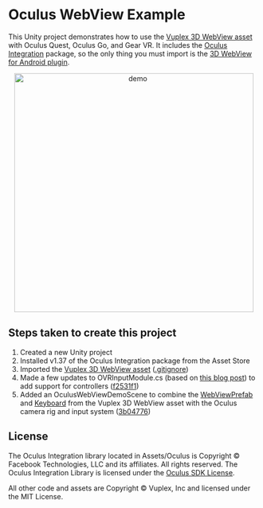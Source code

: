# Oculus WebView Example

This Unity project demonstrates how to use the [Vuplex 3D WebView asset](https://developer.vuplex.com/webview/overview) with Oculus Quest, Oculus Go, and Gear VR. It includes the [Oculus Integration](https://assetstore.unity.com/packages/tools/integration/oculus-integration-82022) package, so the only thing you must import is the [3D WebView for Android plugin](https://assetstore.unity.com/packages/tools/gui/3d-webview-for-android-137030).

<p align="center">
  <img alt="demo" src="./demo.gif" width="480">
</p>

## Steps taken to create this project

1. Created a new Unity project
2. Installed v1.37 of the Oculus Integration package from the Asset Store
3. Imported the [Vuplex 3D WebView asset](https://developer.vuplex.com/webview/overview) ([.gitignore](https://github.com/vuplex/oculus-webview-example/blob/69d404181ba188937c124d154d7b1eab6173f609/.gitignore#L62))
4. Made a few updates to OVRInputModule.cs (based on [this blog post](https://developer.oculus.com/blog/adding-gear-vr-controller-support-to-the-unity-vr-samples/)) to add support for controllers ([f2531f1](https://github.com/vuplex/oculus-webview-example/commit/f2531f1d0325e16a2b1e6d510b9661ab48fc2f0a#diff-93e3a5aae2911095791d5ebd91bbb75dR27))
5. Added an OculusWebViewDemoScene to combine the [WebViewPrefab](https://developer.vuplex.com/webview/WebViewPrefab) and [Keyboard](https://developer.vuplex.com/webview/Keyboard) from the Vuplex 3D WebView asset with the Oculus camera rig and input system ([3b04776](https://github.com/vuplex/oculus-webview-example/commit/3b04776a265b7431518892af779af92aff5cdd43#diff-149997e6ff04f2f79b8a812b1ba2fb9aR1))

## License

The Oculus Integration library located in Assets/Oculus is Copyright © Facebook Technologies, LLC and its affiliates. All rights reserved. The Oculus Integration Library is licensed under the [Oculus SDK License](https://developer.oculus.com/licenses/sdk-3.5/).

All other code and assets are Copyright © Vuplex, Inc and licensed under the MIT License.
